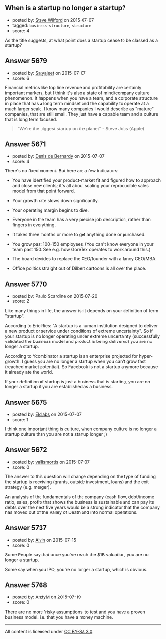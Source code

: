 ## When is a startup no longer a startup?

- posted by: [Steve Wilford](https://stackexchange.com/users/3086675/steve-wilford) on 2015-07-07
- tagged: `business-structure`, `structure`
- score: 4

As the title suggests, at what point does a startup cease to be classed as a startup?


## Answer 5679

- posted by: [Satyajeet](https://stackexchange.com/users/2530459/satyajeet) on 2015-07-07
- score: 6

Financial metrics like top line revenue and profitability are certainly important markers, but I think it's also a state of mind/company culture phenomenon. It happens when you have a team, and a corporate structure in place that has a long term mindset and the capability to operate at a much larger scale. I know many companies I would describe as "mature" companies, that are still small. They just have a capable team and a culture that is long term focused.

> "We're the biggest startup on the planet" - Steve Jobs (Apple)


## Answer 5671

- posted by: [Denis de Bernardy](https://stackexchange.com/users/182468/denis-de-bernardy) on 2015-07-07
- score: 4

There's no fixed moment. But here are a few indicators:

- You have identified your product-market fit and figured how to approach and close new clients; it's all about scaling your reproducible sales model from that point forward.

- Your growth rate slows down significantly.

- Your operating margin begins to dive.

- Everyone in the team has a very precise job description, rather than fingers in everything.

- It takes three months or more to get anything done or purchased.

- You grow past 100-150 employees. (You can't know everyone in your team past 150. See e.g. how GoreTex operates to work around this.)

- The board decides to replace the CEO/founder with a fancy CEO/MBA.

- Office politics straight out of Dilbert cartoons is all over the place.


## Answer 5770

- posted by: [Paulo Scardine](https://stackexchange.com/users/199019/paulo-scardine) on 2015-07-20
- score: 2

Like many things in life, the answer is: it depends on your definition of term "startup". 

According to Eric Ries: "A startup is a human institution designed to deliver a new product or service under conditions of extreme uncertainty". So if your startup is no longer operating under extreme uncertainty (successfully validated the business model and product is being delivered) you are no longer a startup. 

According to Ycombinator a startup is an enterprise projected for hyper-growth. I guess you are no longer a startup when you can't grow fast (reached market potential). So Facebook is not a startup anymore because it already ate the world.

If your definition of startup is just a business that is starting, you are no longer a startup if you are established as a business.

 


## Answer 5675

- posted by: [Eldlabs](https://stackexchange.com/users/6019564/eldlabs) on 2015-07-07
- score: 1

I think one important thing is culture, when company culture is no longer a startup culture than you are not a startup longer ;)


## Answer 5672

- posted by: [vallismortis](https://stackexchange.com/users/2369743/vallismortis) on 2015-07-07
- score: 0

The answer to this question will change depending on the type of funding the startup is receiving (grants, outside investment, loans) and the exit strategy (e.g. merger).

An analysis of the fundamentals of the company (cash flow, debt/income ratio, sales, profit) that shows the business is sustainable and can pay its debts over the next five years would be a strong indicator that the company has moved out of the Valley of Death and into normal operations.


## Answer 5737

- posted by: [Alvin](https://stackexchange.com/users/5031102/alvin) on 2015-07-15
- score: 0

Some People say that once you've reach the $1B valuation, you are no longer a startup.

Some say when you IPO, you're no longer a startup, which is obvious.


## Answer 5768

- posted by: [AndyM](https://stackexchange.com/users/6787/andym) on 2015-07-19
- score: 0

There are no more 'risky assumptions' to test and you have a proven business model. i.e. that you have a money machine. 



---

All content is licensed under [CC BY-SA 3.0](https://creativecommons.org/licenses/by-sa/3.0/).
